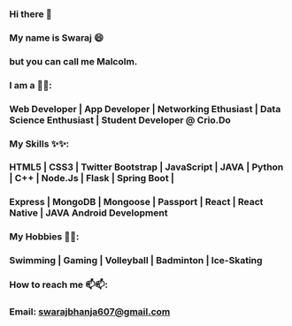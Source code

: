 ### Hi there 👋 

### My name is Swaraj 😄 
### but you can call me Malcolm.

### I am a 🌱🌱: 
### Web Developer | App Developer | Networking Ethusiast | Data Science Enthusiast | Student Developer @ Crio.Do

### My Skills ✨✨:
### HTML5 | CSS3 | Twitter Bootstrap | JavaScript | JAVA | Python | C++ | Node.Js | Flask | Spring Boot |
### Express | MongoDB | Mongoose | Passport | React | React Native | JAVA Android Development

### My Hobbies 🕺🕺:
### Swimming | Gaming | Volleyball | Badminton | Ice-Skating 

### How to reach me 📫📫:
### Email: swarajbhanja607@gmail.com

